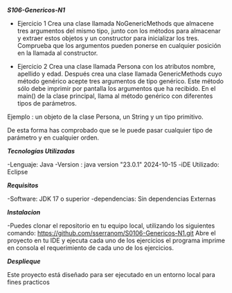 ***S106-Genericos-N1***

- Ejercicio 1
Crea una clase llamada NoGenericMethods que almacene tres argumentos del mismo tipo, junto con los métodos para almacenar y extraer estos objetos y un constructor para inicializar los tres.
Comprueba que los argumentos pueden ponerse en cualquier posición en la llamada al constructor.

- Ejercicio 2
Crea una clase llamada Persona con los atributos nombre, apellido y edad. Después crea una clase llamada GenericMethods cuyo método genérico acepte tres argumentos de tipo genérico.
Este método sólo debe imprimir por pantalla los argumentos que ha recibido. En el main() de la clase principal, llama al método genérico con diferentes tipos de parámetros.

Ejemplo : un objeto de la clase Persona, un String y un tipo primitivo.

De esta forma has comprobado que se le puede pasar cualquier tipo de parámetro y en cualquier orden.

***Tecnologías Utilizadas***

-Lenguaje: Java -Version : java version "23.0.1" 2024-10-15 -iDE Utilizado: Eclipse

***Requisitos***

-Software: JDK 17 o superior -dependencias: Sin dependencias Externas

***Instalacion***

-Puedes clonar el repositorio en tu equipo local, utilizando los siguientes comando: https://github.com/sserranom/S0106-Genericos-N1.git
Abre el proyecto en tu IDE y ejecuta cada uno de los ejercicios el programa imprime en consola el requerimiento de cada uno de los ejercicios.

***Desplieque***

Este proyecto está diseñado para ser ejecutado en un entorno local para fines practicos
